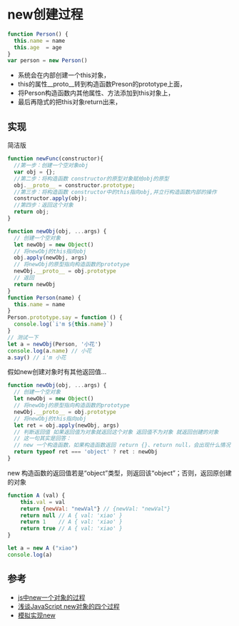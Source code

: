 # new创建过程

```js
function Person() {
  this.name = name
  this.age  = age
}
var person = new Person()
```
- 系统会在内部创建一个this对象，
- this的属性__proto__转到构造函数Preson的prototype上面，
- 将Person构造函数内其他属性、方法添加到this对象上，
- 最后再隐式的把this对象return出来，

## 实现
简洁版
```js
function newFunc(constructor){
  //第一步：创建一个空对象obj 
  var obj = {};
  //第二步：将构造函数 constructor的原型对象赋给obj的原型
  obj.__proto__ = constructor.prototype;
  //第三步：将构造函数 constructor中的this指向obj,并立行构造函数内部的操作
  constructor.apply(obj);
  //第四步：返回这个对象
  return obj;
}
```
```js
function newObj(obj, ...args) {
  // 创建一个空对象
  let newObj = new Object()
  // 将newObj的this指向obj
  obj.apply(newObj, args)
  // 将newObj的原型指向构造函数的prototype
  newObj.__proto__ = obj.prototype
  // 返回
  return newObj
}
function Person(name) {
  this.name = name
}
Person.prototype.say = function () {
  console.log(`i'm ${this.name}`)
}
// 测试一下
let a = newObj(Person, '小花')
console.log(a.name) // 小花
a.say() // i'm 小花
```
假如new创建对象时有其他返回值...
```js
function newObj(obj, ...args) {
  // 创建一个空对象
  let newObj = new Object()
  // 将newObj的原型指向构造函数的prototype
  newObj.__proto__ = obj.prototype
  // 将newObj的this指向obj
  let ret = obj.apply(newObj, args)
  // 判断返回值 如果返回值为对象就返回这个对象 返回值不为对象 就返回创建的对象
  // 这一句其实是回答：
  // new 一个构造函数，如果构造函数返回 return {}、return null，会出现什么情况
  return typeof ret === 'object' ? ret : newObj
}
```
new 构造函数的返回值若是“object”类型，则返回该“object”；否则，返回原创建的对象
```js
function A (val) {
	this.val = val
	return {newVal: "newVal"} // {newVal: "newVal"}
	return null // A { val: 'xiao' }
	return 1    // A { val: 'xiao' }
	return true // A { val: 'xiao' }
}

let a = new A ("xiao")
console.log(a)
```

## 参考
- [js中new一个对象的过程](https://blog.csdn.net/qian3223/article/details/82500857)
- [浅谈JavaScript new对象的四个过程](https://blog.csdn.net/zhouziyu2011/article/details/60143385)
- [模拟实现new](https://www.jianshu.com/p/febd82436720)
